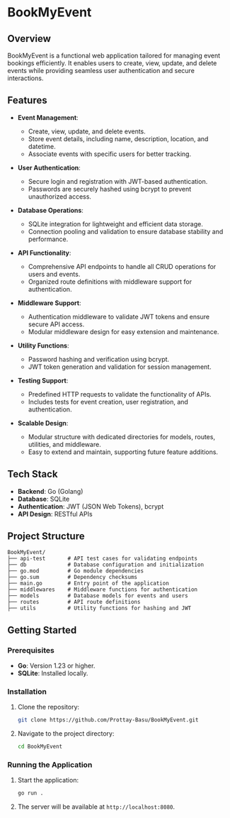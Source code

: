 # BookMyEvent

## Overview
BookMyEvent is a functional web application tailored for managing event bookings efficiently. It enables users to create, view, update, and delete events while providing seamless user authentication and secure interactions.

## Features
- **Event Management**:
  - Create, view, update, and delete events.
  - Store event details, including name, description, location, and datetime.
  - Associate events with specific users for better tracking.

- **User Authentication**:
  - Secure login and registration with JWT-based authentication.
  - Passwords are securely hashed using bcrypt to prevent unauthorized access.

- **Database Operations**:
  - SQLite integration for lightweight and efficient data storage.
  - Connection pooling and validation to ensure database stability and performance.

- **API Functionality**:
  - Comprehensive API endpoints to handle all CRUD operations for users and events.
  - Organized route definitions with middleware support for authentication.

- **Middleware Support**:
  - Authentication middleware to validate JWT tokens and ensure secure API access.
  - Modular middleware design for easy extension and maintenance.

- **Utility Functions**:
  - Password hashing and verification using bcrypt.
  - JWT token generation and validation for session management.

- **Testing Support**:
  - Predefined HTTP requests to validate the functionality of APIs.
  - Includes tests for event creation, user registration, and authentication.

- **Scalable Design**:
  - Modular structure with dedicated directories for models, routes, utilities, and middleware.
  - Easy to extend and maintain, supporting future feature additions.

## Tech Stack
- **Backend**: Go (Golang)
- **Database**: SQLite
- **Authentication**: JWT (JSON Web Tokens), bcrypt
- **API Design**: RESTful APIs

## Project Structure
```
BookMyEvent/
├── api-test       # API test cases for validating endpoints
├── db             # Database configuration and initialization
├── go.mod         # Go module dependencies
├── go.sum         # Dependency checksums
├── main.go        # Entry point of the application
├── middlewares    # Middleware functions for authentication
├── models         # Database models for events and users
├── routes         # API route definitions
├── utils          # Utility functions for hashing and JWT
```

## Getting Started

### Prerequisites
- **Go**: Version 1.23 or higher.
- **SQLite**: Installed locally.

### Installation
1. Clone the repository:
   ```bash
   git clone https://github.com/Prottay-Basu/BookMyEvent.git
   ```
2. Navigate to the project directory:
   ```bash
   cd BookMyEvent
   ```
   
### Running the Application
1. Start the application:
   ```bash
   go run .
   ```
2. The server will be available at `http://localhost:8080`.

